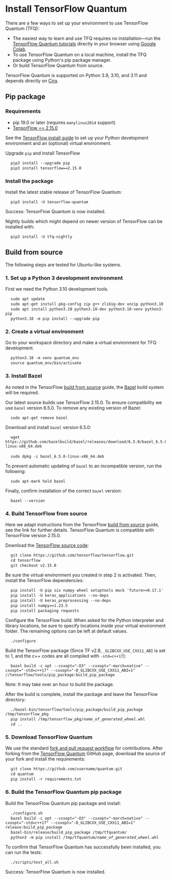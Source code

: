 # Install TensorFlow Quantum

There are a few ways to set up your environment to use TensorFlow Quantum (TFQ):

* The easiest way to learn and use TFQ requires no installation—run the
  [TensorFlow Quantum tutorials](./tutorials/hello_many_worlds.ipynb) directly
  in your browser using
  [Google Colab](https://colab.research.google.com/github/tensorflow/quantum/blob/master/docs/tutorials/hello_many_worlds.ipynb).
* To use TensorFlow Quantum on a local machine, install the TFQ package using
  Python's pip package manager.
* Or build TensorFlow Quantum from source.

TensorFlow Quantum is supported on Python 3.9, 3.10, and 3.11 and depends directly on [Cirq](https://github.com/quantumlib/Cirq).

## Pip package

### Requirements

* pip 19.0 or later (requires `manylinux2014` support)
* [TensorFlow == 2.15.0](https://www.tensorflow.org/install/pip)

See the [TensorFlow install guide](https://www.tensorflow.org/install/pip) to
set up your Python development environment and an (optional) virtual environment.

Upgrade `pip` and install TensorFlow

<!-- common_typos_disable -->
<pre class="devsite-click-to-copy">
  <code class="devsite-terminal">pip3 install --upgrade pip</code>
  <code class="devsite-terminal">pip3 install tensorflow==2.15.0</code>
</pre>
<!-- common_typos_enable -->

### Install the package

Install the latest stable release of TensorFlow Quantum:

<!-- common_typos_disable -->
<pre class="devsite-click-to-copy">
  <code class="devsite-terminal">pip3 install -U tensorflow-quantum</code>
</pre>
<!-- common_typos_enable -->

Success: TensorFlow Quantum is now installed.

Nightly builds which might depend on newer version of TensorFlow can be installed with:

<!-- common_typos_disable -->
<pre class="devsite-click-to-copy">
  <code class="devsite-terminal">pip3 install -U tfq-nightly</code>
</pre>
<!-- common_typos_enable -->

## Build from source

The following steps are tested for Ubuntu-like systems.

### 1. Set up a Python 3 development environment

First we need the Python 3.10 development tools.
<!-- common_typos_disable -->
<pre class="devsite-click-to-copy">
  <code class="devsite-terminal">sudo apt update</code>
  <code class="devsite-terminal">sudo apt-get install pkg-config zip g++ zlib1g-dev unzip python3.10</code>
  <code class="devsite-terminal">sudo apt install python3.10 python3.10-dev python3.10-venv python3-pip</code>
  <code class="devsite-terminal">python3.10 -m pip install --upgrade pip</code>
</pre>
<!-- common_typos_enable -->

### 2. Create a virtual environment

Go to your workspace directory and make a virtual environment for TFQ development.
<!-- common_typos_disable -->
<pre class="devsite-click-to-copy">
  <code class="devsite-terminal">python3.10 -m venv quantum_env</code>
  <code class="devsite-terminal">source quantum_env/bin/activate</code>
</pre>
<!-- common_typos_enable -->

### 3. Install Bazel

As noted in the TensorFlow
[build from source](https://www.tensorflow.org/install/source#install_bazel)
guide, the <a href="https://bazel.build/" class="external">Bazel</a>
build system will be required.

Our latest source builds use TensorFlow 2.15.0. To ensure compatibility we use `bazel` version 6.5.0. To remove any existing version of Bazel:
<!-- common_typos_disable -->
<pre class="devsite-click-to-copy">
  <code class="devsite-terminal">sudo apt-get remove bazel</code>
</pre>
<!-- common_typos_enable -->

Download and install `bazel` version 6.5.0:

<!-- common_typos_disable -->
<pre class="devsite-click-to-copy">
  <code class="devsite-terminal">wget https://github.com/bazelbuild/bazel/releases/download/6.5.0/bazel_6.5.0-linux-x86_64.deb
</code>
  <code class="devsite-terminal">sudo dpkg -i bazel_6.5.0-linux-x86_64.deb</code>
</pre>
<!-- common_typos_enable -->

To prevent automatic updating of `bazel` to an incompatible version, run the following:

<!-- common_typos_disable -->
<pre class="devsite-click-to-copy">
  <code class="devsite-terminal">sudo apt-mark hold bazel</code>
</pre>
<!-- common_typos_enable -->

Finally, confirm installation of the correct `bazel` version:

<!-- common_typos_disable -->
<pre class="devsite-click-to-copy">
  <code class="devsite-terminal">bazel --version</code>
</pre>
<!-- common_typos_enable -->


### 4. Build TensorFlow from source

Here we adapt instructions from the TensorFlow [build from source](https://www.tensorflow.org/install/source)
guide, see the link for further details. TensorFlow Quantum is compatible with TensorFlow version&nbsp;2.15.0.

Download the
<a href="https://github.com/tensorflow/tensorflow" class="external">TensorFlow source code</a>:

<!-- common_typos_disable -->
<pre class="devsite-click-to-copy">
  <code class="devsite-terminal">git clone https://github.com/tensorflow/tensorflow.git</code>
  <code class="devsite-terminal">cd tensorflow</code>
  <code class="devsite-terminal">git checkout v2.15.0</code>
</pre>

Be sure the virtual environment you created in step 2 is activated. Then, install the TensorFlow dependencies:

<!-- common_typos_disable -->
<pre class="devsite-click-to-copy">
  <code class="devsite-terminal">pip install -U pip six numpy wheel setuptools mock 'future>=0.17.1'</code>
  <code class="devsite-terminal">pip install -U keras_applications --no-deps</code>
  <code class="devsite-terminal">pip install -U keras_preprocessing --no-deps</code>
  <code class="devsite-terminal">pip install numpy==1.23.5</code>
  <code class="devsite-terminal">pip install packaging requests</code>
</pre>
<!-- common_typos_enable -->

Configure the TensorFlow build. When asked for the Python interpreter and library locations, be sure to specify locations inside your virtual environment folder.  The remaining options can be left at default values.

<!-- common_typos_disable -->
<pre class="devsite-click-to-copy">
  <code class="devsite-terminal">./configure</code>
</pre>
<!-- common_typos_enable -->

Build the TensorFlow package (Since TF v2.8, `_GLIBCXX_USE_CXX11_ABI` is set to 1, and the c++ codes are all compiled with `-std=c++17`):

<!-- common_typos_disable -->
<pre class="devsite-click-to-copy">
  <code class="devsite-terminal">bazel build -c opt --cxxopt="-O3" --cxxopt="-march=native" --cxxopt="-std=c++17" --cxxopt="-D_GLIBCXX_USE_CXX11_ABI=1" //tensorflow/tools/pip_package:build_pip_package</code>
</pre>
<!-- common_typos_enable -->

Note: It may take over an hour to build the package.

After the build is complete, install the package and leave the TensorFlow directory:

<!-- common_typos_disable -->
<pre class="devsite-click-to-copy">
  <code class="devsite-terminal">./bazel-bin/tensorflow/tools/pip_package/build_pip_package /tmp/tensorflow_pkg</code>
  <code class="devsite-terminal">pip install /tmp/tensorflow_pkg/<var>name_of_generated_wheel</var>.whl</code>
  <code class="devsite-terminal">cd ..</code>
</pre>
<!-- common_typos_enable -->

### 5. Download TensorFlow Quantum

We use the standard [fork and pull request workflow](https://guides.github.com/activities/forking/) for contributions.  After forking from the [TensorFlow Quantum](https://github.com/tensorflow/quantum) GitHub page, download the source of your fork and install the requirements:

<!-- common_typos_disable -->
<pre class="devsite-click-to-copy">
  <code class="devsite-terminal">git clone https://github.com/<var>username</var>/quantum.git</code>
  <code class="devsite-terminal">cd quantum</code>
  <code class="devsite-terminal">pip install -r requirements.txt</code>
</pre>
<!-- common_typos_enable -->


### 6. Build the TensorFlow Quantum pip package

Build the TensorFlow Quantum pip package and install:

<!-- common_typos_disable -->
<pre class="devsite-click-to-copy">
  <code class="devsite-terminal">./configure.sh</code>
  <code class="devsite-terminal">bazel build -c opt --cxxopt="-O3" --cxxopt="-march=native" --cxxopt="-std=c++17" --cxxopt="-D_GLIBCXX_USE_CXX11_ABI=1" release:build_pip_package</code>
  <code class="devsite-terminal">bazel-bin/release/build_pip_package /tmp/tfquantum/</code>
  <code class="devsite-terminal">python3 -m pip install /tmp/tfquantum/<var>name_of_generated_wheel</var>.whl</code>
</pre>
<!-- common_typos_enable -->

To confirm that TensorFlow Quantum has successfully been installed, you can run the tests:
<!-- common_typos_disable -->
<pre class="devsite-click-to-copy">
  <code class="devsite-terminal">./scripts/test_all.sh</code>
</pre>
<!-- common_typos_enable -->


Success: TensorFlow Quantum is now installed.
